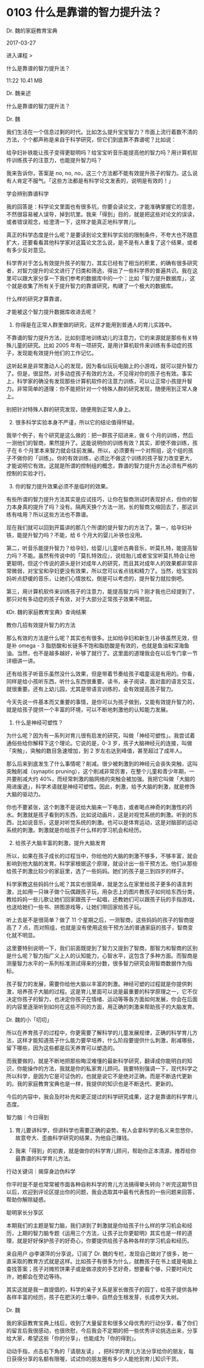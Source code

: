 # 0103 什么是靠谱的智力提升法？

Dr. 魏的家庭教育宝典

2017-03-27

进入课程 >

什么是靠谱的智力提升法？

11:22 10.41 MB

Dr. 魏亲述

什么是靠谱的智力提升法？

Dr. 魏

我们生活在一个信息过剩的时代。比如怎么提升宝宝智力？市面上流行着数不清的方法，个个都声称是来自于科学研究，但它们到底靠不靠谱呢？比如说：

给孕妇补铁能让孩子变得更聪明吗？给宝宝听音乐能提高他的智力吗？用计算机软件训练孩子的注意力，也能提升智力吗？

我来告诉你，答案是 no, no, no，这三个方法都不能有效提升孩子的智力。这么说有人肯定不服气。「这些方法都是有科学论文发表的，说明是有效的！」

学会辨别靠谱科学

我的回答是：科学论文里面也有很多坑，你要会读论文，才能准确掌握它的意思，不然很容易被人误导，掉到坑里。我来「得到」目的，就是把这些对论文的误读，或者错误观念，给澄清一下，这样才能真正地科学育儿。

真正的科学态度是什么呢？是要读到论文里科学实验的限制条件，不夸大也不随意扩大，还要看看其他科学家对这篇论文怎么说，是不是有人重复了这个结果，或者有多少反对意见。

科学界对于怎么有效提升孩子的智力，其实已经有了相当的积累，的确有很多研究者，对智力提升的论文进行了归类和筛选，得出了一些科学界的普遍共识。我在这里可以跟大家分享一下我们参考的数据库中的一个：比如「智力提升数据库」，这个就是收集了所有关于提升智力的靠谱研究，构建了一个极大的数据库。

什么样的研究才算靠谱，

才能被这个智力提升数据库收进去呢？

1. 你得是在正常人群里做的研究，这样才能用到普通人的育儿实践中。

不靠谱的智力提升方法，比如刻意地训练幼儿的注意力，它的来源就是那些有关特殊儿童的研究。比如 2005 年有一项研究，是用计算机软件来训练有多动症的孩子，发现能有效提升他们的工作记忆。

这听起来是非常激动人心的发现，因为看似玩玩电脑上的小游戏，就可以提升智力了。但是，很显然，对多动症孩子有效的方法，不见得对你的孩子也有效。事实上，科学家的确没有发现那些计算机软件的注意力训练，可以让正常小孩提升智力。非常简单的道理：你不能把针对一个特殊人群的研究发现，随便用到正常人身上。

别把针对特殊人群的研究发现，随便用到正常人身上。

2. 很多科学实验本身不严谨，所以它的结论值得怀疑。

我举个例子，有个研究是这么做的：把一群孩子招进来，做 6 个月的训练，然后一测他们的智商，果然提升了。这能说明你的训练有效？其实，即使不做训练，孩子在 6 个月里本来智力就会往前发展。所以，必须要有一个对照组，这个组的孩子不做你的「训练」。你的有效训练，必须比不做这个训练的孩子智力改变更大，才能说明它有效。这就是所谓的控制组的概念，靠谱的智力提升方法必须有严格的控制的实验才行。

3. 你的智力提升效果必须不是临时的效果。

有些所谓的智力提升方法其实是应试技巧，让你在智商测试时表现好点，但你的智力本身真的提升了吗？没有。隔两天换个方法一测，长的智商又缩回去了，那这训练有啥用？所以这些方法也不靠谱。

现在我们就可以回到开篇讲的那几个所谓的提升智力的方法了。第一，给孕妇补铁，能提升智力吗？不能，给 6 个月大的婴儿补铁也没用。

第二，听音乐能提升智力？给孕妇，给婴儿儿童听古典音乐，听莫扎特，能提高智力吗？不能。虽然有传说中的「莫扎特效应」，说给胎儿或者宝宝听莫扎特会让他更聪明，但这个传说的源头是针对成年人的研究，而且其对成年人的效果都非常非常微弱，对宝宝和孕妇更没有效果，所以您可以省点钱和精力了。当然，给宝宝妈妈听点舒缓的音乐，让她们心情放松，倒是可以考虑的，提升智力就拉倒吧。

第三，用计算机软件来训练孩子的注意力，能提高智力吗？刚才我也已经提到了，那只对有多动症的孩子有效，对于大部分正常孩子效果不明显。

《Dr. 魏的家庭教育宝典》查询结果

教你几招有效提升智力的方法

那么有效的方法是什么呢？其实也有很多。比如给孕妇和新生儿补铁虽然无效，但是补 omega - 3 脂肪酸和长链多不饱和脂肪酸是有效的，也就是鱼油和深海鱼油。当然，也不是越多越好，补够了就行了。这里面的道理我会在以后专门拿一节详细讲一讲。

还有给孩子听音乐虽然没什么效果，但是带着节奏给孩子唱童谣是有用的。你看，同样是给小孩听东西，听什么东西很重要。读书，亲子阅读，面对面的语言交互，就很重要。还有上幼儿园，尤其是带语言训练的，会有效提高孩子智力。

今天先说一件基本而又重要的事情，是你可以为孩子做到，又能有效提升智力的，就是给孩子提供一个丰富的环境，可以不断地刺激他的认知能力发展。

1. 什么是神经可塑性？

为什么呢？因为有一系列对育儿很有启发的研究，叫做「神经可塑性」。我尝试着通俗些给你解释下这个理论。它说的是，0-3 岁，孩子大脑神经元的连接，叫做「突触」，突触的数目急速增加，到 2 岁左右达到峰值，甚至超过了成年人。

那么后来到底发生了什么事情呢？削减。很少被刺激到的神经元会丧失突触，这叫突触削减（synaptic pruning），这个削减非常厉害，在整个儿童和青少年期，一共要削减大约 40%，而经常刺激的脑网络的突触会被加强。我把它叫做「大脑的用进废退」，科学术语就是神经可塑性。因此，刺激，给予大脑的刺激，就是修饰大脑的驱动力。

你也不要紧张，这个刺激不是说给大脑来一下电击，或者喝点神奇的刺激性的药水。刺激就是孩子看到的东西，比如说动画片，这是对视觉系统的刺激。听到的东西，比如说音乐，这是对听觉系统的刺激。也可以是体育运动，这是对脑部的运动系统的刺激。刺激就是你给孩子什么样的学习机会和经历。

2. 给孩子大脑丰富的刺激，提升大脑发育

所以，如果在孩子成长的过程当中，你给他的大脑的刺激不够多，不够丰富，就会影响到他大脑的发育。科学家根据这个原理，就设计出一些干预方法。他们从那些给孩子刺激比较少的家庭里，选了一些妈妈。她们的孩子是三到四岁的样子。

科学家教这些妈妈什么呢？其实也很简单，就是怎么在家里给孩子更多的语言刺激，比如用一只袜子做个玩偶跟孩子玩，用杂志上的图片教孩子如何给东西分类，教给妈妈一些儿歌让她们回家跟孩子一起唱，还教她们可以跟孩子玩的手指游戏，也送给她们一些书、拼图游戏等，让她们带回家给孩子玩。

听上去是不是很简单？做了 11 个星期之后，一测智商，这些妈妈的孩子的智商提高了 7 点，而对照组，也就是没有使用这些干预方法的普通家庭的孩子，智商变化就不明显。

这里要特别说明一下，我们前面既提到了智力又提到了智商，那智力和智商的区别是什么呢？智力指广义上人的认知能力，心智水平，这包含了多种方面。而智商是测量智力水平的一系列标准测试得来的分数，很多智力研究会用智商数据作为指标。

孩子智力的发展，需要你给他大脑以丰富的刺激。神经可塑的过程就是你提供刺激，培养孩子大脑的过程。这是育儿里面可以说是最重要的科学原理之一，它不仅决定你孩子的智力，也决定你孩子在情绪、运动等等各方面如何发展，你会在后面的内容里逐渐听到如何在这些不同的方面，用正确的刺激来帮助孩子的大脑发育。

Dr. 魏的小「叨叨」

所以在养育孩子的过程中，你更需要了解科学的儿童发展规律，正确的科学育儿方法，这样才能知道孩子什么能力要早培养，什么阶段要提供什么刺激，削减哪些，留下哪些，因为这些都是后天养育可以塑造的。

而我要做的，就是不断地把那些晦涩难懂的最新科学研究，翻译成你能明白的知识，你能操作的方法，我就是你的私家育儿顾问。我要特别强调一下，现代科学之所以科学，是因为它是可证伪的，也就是说它不是绝对正确，而是不断迭代更新的。我的家庭教育宝典也是一样，我提供的知识也是不断迭代、更新的。

今后的内容中，我会及时补充和更正提过的科学研究成果，这才是靠谱的科学育儿态度。

智力脑｜今日得到

1. 育儿要讲科学，但讲科学也需要正确的姿势。有人会拿科学的名义来忽悠你，故意夸大、歪曲科学研究的结果，为他自己赚钱。

2. 我来「得到」的初衷，就是做你的科学育儿顾问，帮助你正本清源，推荐给你最靠谱的科学育儿方法。

行动关键词｜揭穿身边伪科学

你平时是不是也常常被市面各种自称科学的育儿方法搞得晕头转向？听完这期节目以后，欢迎到评论区提出你的问题，我会选取其中最有代表性的一些问题来回答，帮助你解除疑惑。

聪明家长分享区

本期我们的主题是智力脑，我们讲到了刺激就是你给孩子什么样的学习机会和经历，上期的智力脑专题《运用三个方法，让孩子比你更聪明》其实也是一样的道理，就是好好保护孩子的好奇心，你要提供给孩子各种各样的学习机会和经历。

来自用户 @李谌萍的分享说，订阅了 Dr. 魏的专栏，发现自己做对了很多，她一直采取的教育方式就是这样。比如孩子有很多为什么，就教孩子在书上或是电脑上查找答案；孩子对摊煎饼果子或是做凉皮的手艺好奇，想要看个够，只要时间允许，她都会在旁边等待。

其实这就是我一直提倡的，科学的亲子关系是家长做孩子的园丁，给孩子提供各种各样丰富的经历，孩子在肥沃的土壤中，自然会生根发芽，长成参天大树。

Dr. 魏

我的家庭教育宝典上线后，收到了大量留言和很多父母优秀的行动分享，看了你们的留言后我很感动，也很欣慰，今后我会不定期的把一些优秀评论挑选出来，分享给大家，希望这些「你的分享」，也能成为「你的得到」。

动动手指，点击右下角的「请朋友读」 ，把科学的育儿方法分享给你的朋友，每日获得分享的名额有限喔，试试你的朋友圈有多少人能抢到育儿知识干货。

